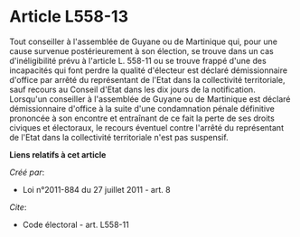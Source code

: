 # Article L558-13

Tout conseiller à l'assemblée de Guyane ou de Martinique qui, pour une cause survenue postérieurement à son élection, se
trouve dans un cas d'inéligibilité prévu à l'article L. 558-11 ou se trouve frappé d'une des incapacités qui font perdre la
qualité d'électeur est déclaré démissionnaire d'office par arrêté du représentant de l'Etat dans la collectivité
territoriale, sauf recours au Conseil d'Etat dans les dix jours de la notification. Lorsqu'un conseiller à l'assemblée de
Guyane ou de Martinique est déclaré démissionnaire d'office à la suite d'une condamnation pénale définitive prononcée à son
encontre et entraînant de ce fait la perte de ses droits civiques et électoraux, le recours éventuel contre l'arrêté du
représentant de l'Etat dans la collectivité territoriale n'est pas suspensif.

**Liens relatifs à cet article**

_Créé par_:

  - Loi n°2011-884 du 27 juillet 2011 - art. 8

_Cite_:

  - Code électoral - art. L558-11
